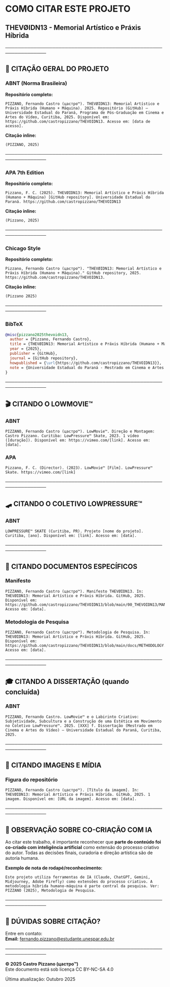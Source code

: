 # COMO CITAR ESTE PROJETO
## THEVØIDN13 - Memorial Artístico e Práxis Híbrida

───────────────────────────────────────────────────────────────

## 📖 CITAÇÃO GERAL DO PROJETO

### ABNT (Norma Brasileira)

**Repositório completo:**
```
PIZZANO, Fernando Castro (цастро™). THEVØIDN13: Memorial Artístico e Práxis Híbrida (Humano + Máquina). 2025. Repositório (GitHub) – Universidade Estadual do Paraná, Programa de Pós-Graduação em Cinema e Artes do Vídeo, Curitiba, 2025. Disponível em: https://github.com/castropizzano/THEVOIDN13. Acesso em: [data de acesso].
```

**Citação inline:**
```
(PIZZANO, 2025)
```

───────────────────────────────────────────────────────────────

### APA 7th Edition

**Repositório completo:**
```
Pizzano, F. C. (2025). THEVØIDN13: Memorial Artístico e Práxis Híbrida (Humano + Máquina) [GitHub repository]. Universidade Estadual do Paraná. https://github.com/castropizzano/THEVOIDN13
```

**Citação inline:**
```
(Pizzano, 2025)
```

───────────────────────────────────────────────────────────────

### Chicago Style

**Repositório completo:**
```
Pizzano, Fernando Castro (цастро™). "THEVØIDN13: Memorial Artístico e Práxis Híbrida (Humano + Máquina)." GitHub repository, 2025. https://github.com/castropizzano/THEVOIDN13.
```

**Citação inline:**
```
(Pizzano 2025)
```

───────────────────────────────────────────────────────────────

### BibTeX

```bibtex
@misc{pizzano2025thevoidn13,
  author = {Pizzano, Fernando Castro},
  title = {THEVØIDN13: Memorial Artístico e Práxis Híbrida (Humano + Máquina)},
  year = {2025},
  publisher = {GitHub},
  journal = {GitHub repository},
  howpublished = {\url{https://github.com/castropizzano/THEVOIDN13}},
  note = {Universidade Estadual do Paraná - Mestrado em Cinema e Artes do Vídeo}
}
```

───────────────────────────────────────────────────────────────

## 🎬 CITANDO O LOWMOVIE™

### ABNT
```
PIZZANO, Fernando Castro (цастро™). LowMovie™. Direção e Montagem: Castro Pizzano. Curitiba: LowPressure™ Skate, 2023. 1 vídeo ([duração]). Disponível em: https://vimeo.com/[link]. Acesso em: [data].
```

### APA
```
Pizzano, F. C. (Director). (2023). LowMovie™ [Film]. LowPressure™ Skate. https://vimeo.com/[link]
```

───────────────────────────────────────────────────────────────

## 🛹 CITANDO O COLETIVO LOWPRESSURE™

### ABNT
```
LOWPRESSURE™ SKATE (Curitiba, PR). Projeto [nome do projeto]. Curitiba, [ano]. Disponível em: [link]. Acesso em: [data].
```

───────────────────────────────────────────────────────────────

## 📄 CITANDO DOCUMENTOS ESPECÍFICOS

### Manifesto
```
PIZZANO, Fernando Castro (цастро™). Manifesto THEVØIDN13. In: THEVØIDN13: Memorial Artístico e Práxis Híbrida. GitHub, 2025. Disponível em: https://github.com/castropizzano/THEVOIDN13/blob/main/00_THEVOIDN13/MANIFESTO.md. Acesso em: [data].
```

### Metodologia de Pesquisa
```
PIZZANO, Fernando Castro (цастро™). Metodologia de Pesquisa. In: THEVØIDN13: Memorial Artístico e Práxis Híbrida. GitHub, 2025. Disponível em: https://github.com/castropizzano/THEVOIDN13/blob/main/docs/METHODOLOGY.md. Acesso em: [data].
```

───────────────────────────────────────────────────────────────

## 🎓 CITANDO A DISSERTAÇÃO (quando concluída)

### ABNT
```
PIZZANO, Fernando Castro. LowMovie™ e o Labirinto Criativo: Subjetividade, Subcultura e a Construção de uma Estética em Movimento no Coletivo LowPressure™. 2025. [XXX] f. Dissertação (Mestrado em Cinema e Artes do Vídeo) – Universidade Estadual do Paraná, Curitiba, 2025.
```

───────────────────────────────────────────────────────────────

## 📸 CITANDO IMAGENS E MÍDIA

### Figura do repositório
```
PIZZANO, Fernando Castro (цастро™). [Título da imagem]. In: THEVØIDN13: Memorial Artístico e Práxis Híbrida. GitHub, 2025. 1 imagem. Disponível em: [URL da imagem]. Acesso em: [data].
```

───────────────────────────────────────────────────────────────

## 🤖 OBSERVAÇÃO SOBRE CO-CRIAÇÃO COM IA

Ao citar este trabalho, é importante reconhecer que **parte do conteúdo foi co-criado com inteligência artificial** como extensão do processo criativo do autor. Todas as decisões finais, curadoria e direção artística são de autoria humana.

**Exemplo de nota de rodapé/reconhecimento:**
```
Este projeto utiliza ferramentas de IA (Claude, ChatGPT, Gemini, Midjourney, Adobe Firefly) como extensões do processo criativo. A metodologia híbrida humano-máquina é parte central da pesquisa. Ver: PIZZANO (2025), Metodologia de Pesquisa.
```

───────────────────────────────────────────────────────────────

## 📧 DÚVIDAS SOBRE CITAÇÃO?

Entre em contato:  
**Email:** fernando.pizzano@estudante.unespar.edu.br

───────────────────────────────────────────────────────────────

**© 2025 Castro Pizzano (цастро™)**  
Este documento está sob licença CC BY-NC-SA 4.0

Última atualização: Outubro 2025
